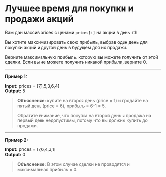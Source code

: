 # Лучшее время для покупки и продажи акций

Вам дан массив prices с ценами `prices[i]` на акции в день `i`th

Вы хотите максимизировать свою прибыль, выбрав один день для покупки акций и другой день в будущем для их продажи.

Верните максимальную прибыль, которую вы можете получить от этой сделки.
Если вы не можете получить никакой прибыли, верните 0.

<hr />

**Пример 1:**

**Input:** prices = [7,1,5,3,6,4]
<br/>
**Output:** 5

> **Объяснение:** купите на второй день (price = 1) и продайте на пятый день (price = 6), прибыль = 6-1 = 5.
>
> Обратите внимание, что покупка на второй день и продажа на первый день недопустимы, потому что вы должны купить до продажи.

<hr />

**Пример 2:**

**Input:** prices = [7,6,4,3,1]
<br/>
**Output:** 0

> **Объяснение:** В этом случае сделки не проводятся и максимальная прибыль = 0.
